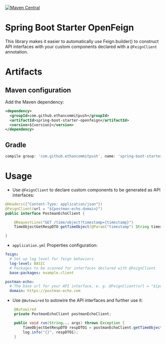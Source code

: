 [![Maven Central](https://maven-badges.herokuapp.com/maven-central/com.github.ethancommitpush/spring-boot-starter-openfeign/badge.png)](https://search.maven.org/artifact/spring-boot-starter-openfeign/spring-boot-starter-openfeign/)

Spring Boot Starter OpenFeign
=======================

This library makes it easier to automatically use Feign.builder() to construct API interfaces with your custom components declared with a `@FeignClient` annotation. 

# Artifacts

## Maven configuration

Add the Maven dependency:

```xml
<dependency>
  <groupId>com.github.ethancommitpush</groupId>
  <artifactId>spring-boot-starter-openfeign</artifactId>
  <version>${version}</version>
</dependency>
```

## Gradle 

```groovy
compile group: 'com.github.ethancommitpush', name: 'spring-boot-starter-openfeign', version: '${version}'
```

# Usage

* Use `@FeignClient` to declare custom components to be generated as API interfaces:

```java
@Headers({"Content-Type: application/json"})
@FeignClient(url = "${postman-echo.domain}")
public interface PostmanEchoClient {

    @RequestLine("GET /time/object?timestamp={timestamp}")
    TimeObjectGetRespDTO getTimeObject(@Param("timestamp") String timestamp);

}
```

* `application.yml` Properties configuration:

```yaml
feign:
  # Set up log level for feign behaviors
  log-level: BASIC
  # Packages to be scanned for interfaces declared with @FeignClient
  base-packages: example.client

postman-echo:
  # The base url for your API interface, e. g. @FeignClient(url = "${postman-echo.domain}")
  domain: https://postman-echo.com
```

* Use `@Autowired` to autowire the API interfaces and further use it:

```java
    @Autowired
    private PostmanEchoClient postmanEchoClient;

    public void run(String... args) throws Exception {
        TimeObjectGetRespDTO respDTO1 = postmanEchoClient.getTimeObject("2016-10-10");
        log.info("{}", respDTO1);
    }
```
